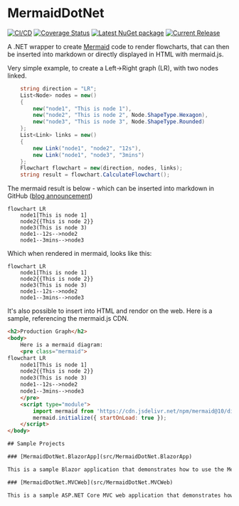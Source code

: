 # MermaidDotNet
[![CI/CD](https://github.com/samsmithnz/MermaidDotNet/actions/workflows/workflow.yml/badge.svg)](https://github.com/samsmithnz/MermaidDotNet/actions/workflows/workflow.yml)
[![Coverage Status](https://coveralls.io/repos/github/samsmithnz/MermaidDotNet/badge.svg?branch=main)](https://coveralls.io/github/samsmithnz/MermaidDotNet?branch=main)
[![Latest NuGet package](https://img.shields.io/nuget/v/MermaidDotNet)](https://www.nuget.org/packages/MermaidDotNet/)
[![Current Release](https://img.shields.io/github/release/samsmithnz/MermaidDotNet/all.svg)](https://github.com/samsmithnz/MermaidDotNet/releases)

A .NET wrapper to create [Mermaid](https://mermaid.js.org/) code to render flowcharts, that can then be inserted into markdown or directly displayed in HTML with mermaid.js.

Very simple example, to create a Left->Right graph (LR), with two nodes linked. 
```csharp
    string direction = "LR";
    List<Node> nodes = new()
    {
        new("node1", "This is node 1"),
        new("node2", "This is node 2", Node.ShapeType.Hexagon),
        new("node3", "This is node 3", Node.ShapeType.Rounded)
    };
    List<Link> links = new()
    {
        new Link("node1", "node2", "12s"),
        new Link("node1", "node3", "3mins")
    };
    Flowchart flowchart = new(direction, nodes, links);
    string result = flowchart.CalculateFlowchart();
```

The mermaid result is below - which can be inserted into markdown in GitHub ([blog announcement](https://github.blog/2022-02-14-include-diagrams-markdown-files-mermaid/))

```
flowchart LR
    node1[This is node 1]
    node2{{This is node 2}}
    node3(This is node 3)
    node1--12s-->node2
    node1--3mins-->node3
```

Which when rendered in mermaid, looks like this:
```mermaid  
flowchart LR
    node1[This is node 1]
    node2{{This is node 2}}
    node3(This is node 3)
    node1--12s-->node2
    node1--3mins-->node3
```

It's also possible to insert into HTML and rendor on the web. Here is a sample, referencing the mermaid.js CDN.

```html
<h2>Production Graph</h2>
<body>
    Here is a mermaid diagram:
    <pre class="mermaid">
flowchart LR
    node1[This is node 1]
    node2{{This is node 2}}
    node3(This is node 3)
    node1--12s-->node2
    node1--3mins-->node3
    </pre>
    <script type="module">
        import mermaid from 'https://cdn.jsdelivr.net/npm/mermaid@10/dist/mermaid.esm.min.mjs';
        mermaid.initialize({ startOnLoad: true });
    </script>
</body>

## Sample Projects

### [MermaidDotNet.BlazorApp](src/MermaidDotNet.BlazorApp)

This is a sample Blazor application that demonstrates how to use the MermaidDotNet library to create and render Mermaid diagrams in a Blazor web application. The project includes examples of creating flowcharts and rendering them using the Mermaid.js library.

### [MermaidDotNet.MVCWeb](src/MermaidDotNet.MVCWeb)

This is a sample ASP.NET Core MVC web application that demonstrates how to use the MermaidDotNet library to create and render Mermaid diagrams in an MVC web application. The project includes examples of creating flowcharts and rendering them using the Mermaid.js library.
